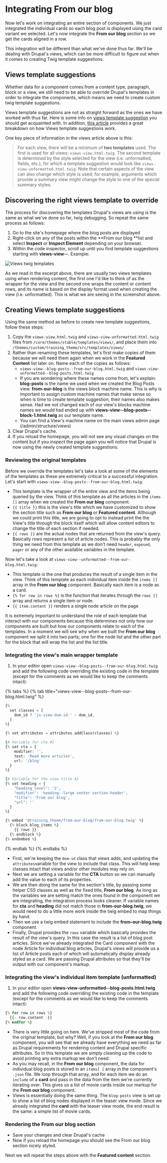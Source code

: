# Integrating From our blog

Now let's work on integrating an entire section of components.  We just integrated the individual cards so each blog post is displayed using the card variant we selected.  Let's now integrate the **From our blog** section so we get the cards aligned in a row.

This integration will be different than what we've done thus far.  We'll be dealing with Drupal's views, which can be more difficult to figure out when it comes to creating Twig template suggestions.

## Views template suggestions

Whether data for a component comes from a content type, paragraph, block or a view, we still need to be able to override Drupal's templates in order to integrate the components, which means we need to create custom twig template suggestions.

Views template suggestions are not as straight forward as the ones we have worked with thus far. Here is some info on [views template suggestion](https://api.drupal.org/api/drupal/core!modules!views!views.theme.inc/group/views_templates/8.2.x) you should get acquainted with.  In addition, [this article](http://redcrackle.com/blog/drupal-8/theme-views-templates) provides a great breakdown on how Views template suggestions work.

One key piece of information in the views article above is this:

> For each view, there will be a minimum of **two templates** used. The first is used for all views: `views-view.html.twig`. The second template is determined by the style selected for the view (i.e. unformatted, fields, etc.), for which a template suggestion would look like `views-view-unformatted.html.twig`. Note that certain aspects of the view can also change which style is used; for example, arguments which provide a summary view might change the style to one of the special summary styles.

## Discovering the right views template to override

The process for discovering the templates Drupal's views are using is the same as what we've done so far, twig debugging. So repeat the same process as follows:

1. Go to the site's homepage where the blog posts are displayed
2. Right-click on any of the posts within the **From our blog **list and select **Inspect** or **Inspect Element** depending on your browser.
3. Within the code inspector, scroll up until you find template suggestions starting with **views-view--**. Example:

![Views twig templates](../.gitbook/assets/views.png)

As we read in the excerpt above, there are usually two views templates using when rendering content, the first one I'd like to think of as the wrapper for the view and the second one wraps the content or content rows, and its name is based on the display format used when creating the view (i.e. unformatted). This is what we are seeing in the screenshot above.

## Creating Views template suggestions

Using the same method as before to create new template suggestions, follow these steps:

1. Copy the `views-view.html.twig` and `views-view-unformatted.html.twig` files from `/core/themes/stable/templates/views/`, and place them into `/themes/custom/training_theme/src/templates/views/`
2. Rather than renaming these templates, let's first make copies of them because we will need them again when we work in the **Featured Content** list later on.  Name each of the copies as follows:
   * `views-view--blog-posts--from-our-blog.html.twig` and `views-view-unformatted--blog-posts.html.twig`
   * If you are wondering where these names come from, let's explain:  **blog-posts** is the name we used when we created the Blog Posts view.  **from-our-blog** is the views block machine name.  This is why is important to assign custom machine names that make sense so when is time to create template suggestion, their names also makes sense.  Had we not changed each of our view's blocks machine names we would had ended up with **views-view--blog-posts--block-1.html.twig** as our template name.
   * You can find a View's machine name on the main views admin page (/admin/structure/views)
3. Clear Drupal's cache.
4. If you reload the homepage, you will not see any visual changes on the content but if you inspect the page again you will notice that Drupal is now using the newly created template suggestions.

### Reviewing the original templates

Before we override the templates let's take a look at some of the elements of the templates as these are extremely critical to a successful integration.  Let's start with `views-view--blog-posts--from-our-blog.html.twig`:

* This template is the wrapper of the entire view and the items being queried by the view. Think of this template as all the articles in the `items []` array when we created the **From our blog** component.
* `{{ title }}` this is the view's title which we have customized to show the section title such as **From our blog** or **Featured content**.  Although we could print this title, we are going to opt to instead print the the View's title through the block itself which will allow content editors to change the title of each section if needed.  
* `{{ rows }}` are the actual nodes that are returned from the view's query.  Basically rows represent a list of article nodes.  This is probably the only thing we need from this template as we don't need `header`, `exposed`, `pager` or any of the other available variables in the template.

Now let's take a look at `views-view--unformatted--from-our-blog.html.twig`:

* This template is the one that produces the result of a single item in the view.  Think of this template as each individual item inside the `items []` array in the **From our blog** component.  Basically each item is a node as a card.
* `{% for row in rows %}` is the function that iterates through the `rows []` array and returns a single item or node.
* `{{ item.content }}` renders a single node article on the page

It is extremely important to understand the role of each template that interact with our components because this determines not only how our components are built but how our components relate to each of the templates.  In a moment we will see why when we built the **From our blog** component we split it into two parts; one for the node list and the other part for the block that will wrap the list and the list title.

### Integrating the view's main wrapper template

1. In your editor open `views-view--blog-posts--from-our-blog.html.twig `and add the following code overriding the existing code in the template (except for the comments as we would like to keep the comments intact):

{% tabs %}
{% tab title="views-view--blog-posts--from-our-blog.html.twig" %}
```php
{%
  set classes = [
    dom_id ? 'js-view-dom-id-' ~ dom_id,
  ]
%}

{% set attributes = attributes.addClass(classes) %}

{# Variable for cta #}
{% set cta = {
    modifier: '',
    text: 'Read more articles',
    url: '/blog'
  }
%}

{# Variable for the view title #}
{% set heading = {
    "heading_level": '2',
    "modifier": 'heading--large center section-header',
    "title": 'From our blog',
    "url": ''
  }
%}

{% embed '@training_theme/from-our-blog/from-our-blog.twig' %}
  {% block blog_items %}
    {{ rows }}
  {% endblock %}
{% endembed %}
```
{% endtab %}
{% endtabs %}

* First, we're keeping the `dom-id` class that views adds, and updating the `attributes`variable for the view to include that class. This will help keep classes intact that views and/or other modules may rely on.
* Next we are setting a variable for the **CTA** button so we can manually add the value to each of its properties.  
* We are then doing the same for the section's title, by passing some helper CSS classes as well as the fixed title, **From our blog**.  As long as the variables we are setting match the ones found in the component we are integrating, the integration process looks cleaner.  If variable names for **cta** and **heading** did not match those in **from-our-blog.twig**, we would need to do a little more work inside the twig embed to map things by hand.
* Then we use a twig embed statement to include the **from-our-blog.twig** component.
* Finally, Drupal provides the `rows` variable which basically provides the result of the view's query. In this case the result is a list of blog post articles. Since we've already integrated the Card component with the node Article for individual blog articles, Drupal's views will provide us a list of Article posts each of which will automatically display already styled as a card.  We are passing Drupal attributes so that they'll be output with our component's markup.

### Integrating the view's individual item template (unformatted)

1. In your editor open **views-view-unformatted--blog-posts.html.twig** and add the following code overriding the existing code in the template (except for the comments as we would like to keep the comments intact):

```php
{% for row in rows %}
  {{- row.content -}}
{% endfor %}
```

* There is very little going on here. We've stripped most of the code from the original template, but why? Well, if you look at the **From our blog** component, you will see that we already have everything we need as far as Drupal requirements for rendering content and Drupal specific attributes. So in this template we are simply cleaning up the code to avoid printing any extra markup we don't need.
* As you may recall, in the **From our blog** component, the data for individual blog posts is stored in an `items[ ]` array in the component's `.json` file. We loop through that array, and for each item we do an `include` of a **card** and pass in the data from the item we're currently iterating over. This gives us a list of movie cards inside our markup for the **From our blog** component.
* Views is essentially doing the same thing. The `blog-posts` view is set up to show a list of blog nodes displayed in the teaser view mode. Since we already integrated the **card** with the teaser view mode, the end result is the same: a simple list of movie cards.

### Rendering the From our blog section

* Save your changes and clear Drupal's cache
* Now if you reload the homepage you should see the From our blog section nicely styled. 

Next we will repeat the steps above with the **Featured content** section.
